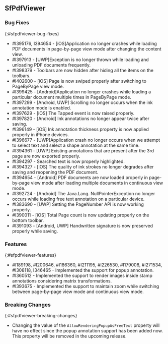 ## SfPdfViewer

### Bug Fixes
{:#sfpdfviewer-bug-fixes}

* \#I395176, I394654 - [iOS]Application no longer crashes while loading PDF documents in page-by-page view mode after changing the content view.
* \#I397913 - [UWP]Exception is no longer thrown while loading and unloading PDF documents frequently. 
* \#I398379 - Toolbars are now hidden after hiding all the items on the toolbars. 
* \#I402600 - [iOS] Page is now swiped properly after switching to PageByPage view mode.
* \#I399425 - [Android]Application no longer crashes while loading a particular document multiple times in PageByPage mode.
* \#I397299 - [Android, UWP] Scrolling no longer occurs when the ink annotation mode is enabled.
* \#I397629 - [iOS] The Tapped event is now raised properly.
* \#I397820 - [Android] Ink annotations no longer appear twice after saving.
* \#I396149 - [iOS] Ink annotation thickness property is now applied properly in iPhone devices.
* \#I396677 - [UWP]Application crash no longer occurs when we attempt to select text and select a shape annotation at the same time.
* \#I394361 - [UWP] Existing annotations that are present after the 3rd page are now exported properly.
* \#I394297 - Searched text is now properly highlighted.
* \#I394327 - [iOS] The quality of ink strokes no longer degrades after saving and reopening the PDF document.
* \#I394654 - [Android] PDF documents are now loaded properly in page-by-page view mode after loading multiple documents in continuous view mode.
* \#I392724 - [Android] The Java.Lang. NullPointerException no longer occurs while loading free text annotation on a particular device.
* \#I383690 - [UWP] Setting the PageNumber API is now working properly.
* \#I390011 - [iOS] Total Page count is now updating properly on the bottom toolbar.
* \#I391093 - [Android, UWP] Handwritten signature is now preserved properly while saving.

### Features
{:#sfpdfviewer-features}

* \#I189198, #I200646, #I186360, #I211195, #I226530, #I179008, #I271534, #I308118, I346465 - Implemented the support for popup annotation.
* \#I360512 - Implemented the support to render images inside stamp annotations considering matrix transformations.
* \#I393675 - Implemented the support to maintain zoom while switching between page-by-page view mode and continuous view mode.

### Breaking Changes
{:#sfpdfviewer-breaking-changes}

* Changing the value of the `AllowRenderingPopupAsFreeText` property will have no effect since the popup annotation support has been added now. This property will be removed in the upcoming release.
